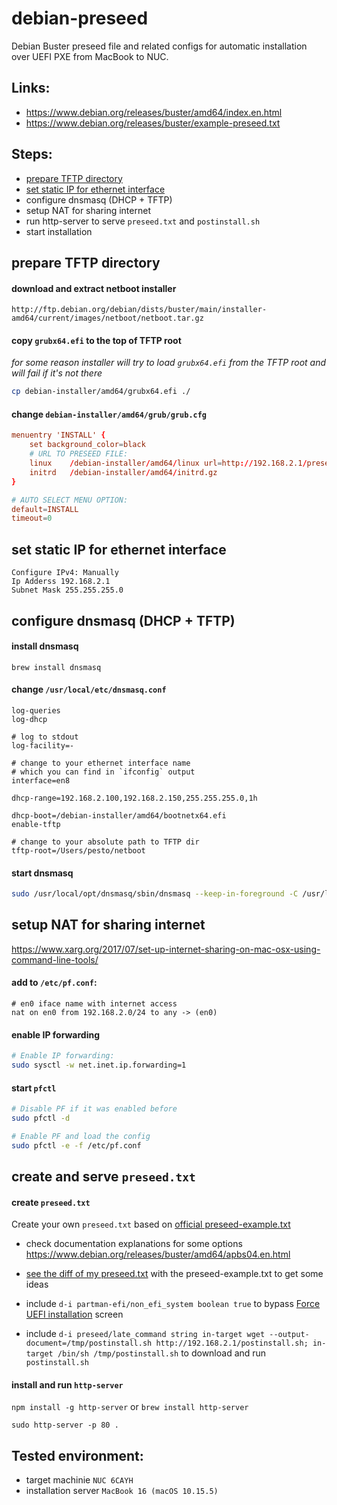 # debian-preseed

Debian Buster preseed file and related configs for automatic installation over UEFI PXE from MacBook to NUC.

## Links:
- https://www.debian.org/releases/buster/amd64/index.en.html
- https://www.debian.org/releases/buster/example-preseed.txt

## Steps:
- [prepare TFTP directory](#prepare-tftp-directory)
- [set static IP for ethernet interface](#set-static-ip-for-ethernet-interface)
- configure dnsmasq (DHCP + TFTP)
- setup NAT for sharing internet
- run http-server to serve `preseed.txt` and `postinstall.sh`
- start installation

## prepare TFTP directory
#### download and extract netboot installer
```
http://ftp.debian.org/debian/dists/buster/main/installer-amd64/current/images/netboot/netboot.tar.gz
```

#### copy `grubx64.efi` to the top of TFTP root
_for some reason installer will try to load `grubx64.efi` from the TFTP root and will fail if it's not there_

```bash
cp debian-installer/amd64/grubx64.efi ./
```

#### change `debian-installer/amd64/grub/grub.cfg`
  
```conf
menuentry 'INSTALL' {
    set background_color=black
    # URL TO PRESEED FILE:
    linux    /debian-installer/amd64/linux url=http://192.168.2.1/preseed.txt auto=true priority=critical vga=788 --- quiet
    initrd   /debian-installer/amd64/initrd.gz
}

# AUTO SELECT MENU OPTION:
default=INSTALL
timeout=0
```

## set static IP for ethernet interface
```
Configure IPv4: Manually
Ip Adderss 192.168.2.1
Subnet Mask 255.255.255.0
```

## configure dnsmasq (DHCP + TFTP)

#### install dnsmasq
```
brew install dnsmasq
```

#### change `/usr/local/etc/dnsmasq.conf`
```
log-queries 
log-dhcp

# log to stdout
log-facility=-

# change to your ethernet interface name
# which you can find in `ifconfig` output
interface=en8

dhcp-range=192.168.2.100,192.168.2.150,255.255.255.0,1h

dhcp-boot=/debian-installer/amd64/bootnetx64.efi
enable-tftp

# change to your absolute path to TFTP dir
tftp-root=/Users/pesto/netboot
```

#### start dnsmasq
```bash
sudo /usr/local/opt/dnsmasq/sbin/dnsmasq --keep-in-foreground -C /usr/local/etc/dnsmasq.conf
```

## setup NAT for sharing internet 

https://www.xarg.org/2017/07/set-up-internet-sharing-on-mac-osx-using-command-line-tools/

#### add to `/etc/pf.conf`:
```
# en0 iface name with internet access
nat on en0 from 192.168.2.0/24 to any -> (en0)
```

#### enable IP forwarding
```bash
# Enable IP forwarding: 
sudo sysctl -w net.inet.ip.forwarding=1
```

#### start `pfctl`
```bash
# Disable PF if it was enabled before
sudo pfctl -d

# Enable PF and load the config
sudo pfctl -e -f /etc/pf.conf
```

## create and serve `preseed.txt`

#### create `preseed.txt` 

Create your own `preseed.txt` based on [official preseed-example.txt](https://www.debian.org/releases/buster/example-preseed.txt)

- check documentation explanations for some options https://www.debian.org/releases/buster/amd64/apbs04.en.html
- [see the diff of my preseed.txt](https://github.com/vladkosinov/debian-preseed/compare/46507ab...9ce31a0) with the preseed-example.txt to get some ideas
- include `d-i partman-efi/non_efi_system boolean true` 
to bypass [Force UEFI installation](https://askubuntu.com/questions/827545/ubuntu-server-16-from-iso-in-uefi-preseed-file) screen

- include `d-i preseed/late_command string in-target wget --output-document=/tmp/postinstall.sh http://192.168.2.1/postinstall.sh; in-target /bin/sh /tmp/postinstall.sh` to download and run `postinstall.sh`


#### install and run `http-server`
`npm install -g http-server` or `brew install http-server`
  
```
sudo http-server -p 80 .
```


## Tested environment:
- target machinie `NUC 6CAYH`
- installation server `MacBook 16 (macOS 10.15.5)`

